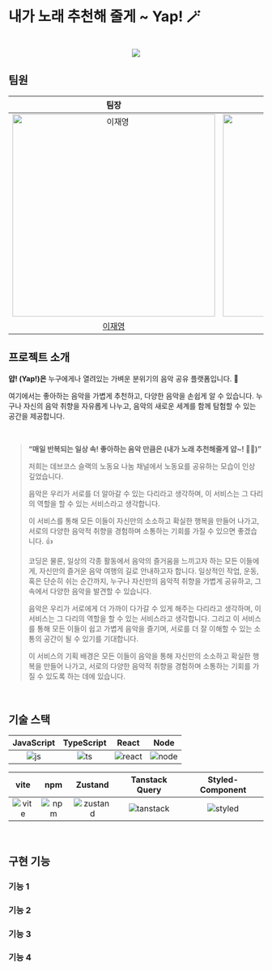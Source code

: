 # 내가 노래 추천해 줄게 ~ Yap! 🪄

<p align="center">
  <br>
  <img src="https://res.cloudinary.com/dalxgxu2o/image/upload/v1705463741/Yap%20Assets/%E1%84%89%E1%85%B3%E1%84%8F%E1%85%B3%E1%84%85%E1%85%B5%E1%86%AB%E1%84%89%E1%85%A3%E1%86%BA_2024-01-17_%E1%84%8B%E1%85%A9%E1%84%92%E1%85%AE_12.55.29_yd9qk3.png">
  <br>
</p>

## 팀원

|                                          팀장                                           |                                                                   팀원                                                                   |                                          팀원                                          |                                         팀원                                          |
| :-----------------------------------------------------------------------------------------: | :------------------------------------------------------------------------------------------------------------------------------------------: | :----------------------------------------------------------------------------------------: | :---------------------------------------------------------------------------------------: |
| <img src="https://avatars.githubusercontent.com/u/127748428?v=4" width=400px alt="이재영"/> | <img src="https://avatars.githubusercontent.com/u/106851561?s=400&u=af9b2659fd334cb37e0291d09bde00db171ddc9d&v=4" width=400px alt="최훈오"/> | <img src="https://avatars.githubusercontent.com/u/66900221?v=4" width=400px alt="신종욱"/> | <img src="https://avatars.githubusercontent.com/u/68155263?v=4" width=400px alt="안정은"> |
|                             [이재영](https://github.com/Jae0o)                              |                                                    [최훈오](https://github.com/Whoknow77)                                                    |                           [신종욱](https://github.com/dlsxjzld)                            |                            [안정은](https://github.com/jxxxxe)                            |

## 프로젝트 소개

<p align="justify">

**얍! (Yap!)은** 누구에게나 열려있는 가벼운 분위기의 음악 공유 플랫폼입니다. 🙌

여기에서는 좋아하는 음악을 가볍게 추천하고, 다양한 음악을 손쉽게 알 수 있습니다.
누구나 자신의 음악 취향을 자유롭게 나누고, 음악의 새로운 세계를 함께 탐험할 수 있는 공간을 제공합니다.

</p>
</br>

<p align="center">

> **“매일 반복되는 일상 속! 좋아하는 음악 만큼은 (내가 노래 추천해줄게 얍~! 🙋‍♂️)”**
>
> 저희는 데브코스 슬랙의 노동요 나눔 채널에서 노동요를 공유하는 모습이 인상 깊었습니다.
>
> 음악은 우리가 서로를 더 알아갈 수 있는 다리라고 생각하며, 이 서비스는 그 다리의 역할을 할 수 있는 서비스라고 생각합니다.
>
> 이 서비스를 통해 모든 이들이 자신만의 소소하고 확실한 행복을 만들어 나가고, 서로의 다양한 음악적 취향을 경험하며 소통하는 기회를 가질 수 있으면 좋겠습니다. 👍
>
> 코딩은 물론, 일상의 각종 활동에서 음악의 즐거움을 느끼고자 하는 모든 이들에게, 자신만의 즐거운 음악 여행의 길로 안내하고자 합니다. 일상적인 작업, 운동, 혹은 단순히 쉬는 순간까지, 누구나 자신만의 음악적 취향을 가볍게 공유하고, 그 속에서 다양한 음악을 발견할 수 있습니다.
>
> 음악은 우리가 서로에게 더 가까이 다가갈 수 있게 해주는 다리라고 생각하며, 이 서비스는 그 다리의 역할을 할 수 있는 서비스라고 생각합니다. 그리고 이 서비스를 통해 모든 이들이 쉽고 가볍게 음악을 즐기며, 서로를 더 잘 이해할 수 있는 소통의 공간이 될 수 있기를 기대합니다.
>
> 이 서비스의 기획 배경은 모든 이들이 음악을 통해 자신만의 소소하고 확실한 행복을 만들어 나가고, 서로의 다양한 음악적 취향을 경험하며 소통하는 기회를 가질 수 있도록 하는 데에 있습니다.

</p>

<br>

## 기술 스택

| JavaScript | TypeScript |  React   |  Node   |
| :--------: | :--------: | :------: | :-----: |
|   ![js]    |   ![ts]    | ![react] | ![node] |

|  vite   |  npm   |  Zustand   | Tanstack Query | Styled-Component |
| :-----: | :----: | :--------: | :------------: | :--------------: |
| ![vite] | ![npm] | ![zustand] |  ![tanstack]   |    ![styled]     |

<br>

## 구현 기능

### 기능 1

### 기능 2

### 기능 3

### 기능 4

<br>

<!-- Stack Icon Refernces -->

[js]: https://res.cloudinary.com/dalxgxu2o/image/upload/v1705465071/Stack%20Logo/Small%20Logo/JavaScript-logo_jtsjt8.png
[ts]: https://res.cloudinary.com/dalxgxu2o/image/upload/v1705465338/Stack%20Logo/Small%20Logo/Typescript_logo_h0m2mf.png
[react]: https://res.cloudinary.com/dalxgxu2o/image/upload/v1705464866/Stack%20Logo/Small%20Logo/React_logo_tvijvb.png
[node]: https://res.cloudinary.com/dalxgxu2o/image/upload/v1705463854/Stack%20Logo/node-Logo_t8axju.png
[vite]: https://res.cloudinary.com/dalxgxu2o/image/upload/v1705465869/Stack%20Logo/Small%20Logo/Vitejs-Logo_zo08zk.png
[npm]: https://res.cloudinary.com/dalxgxu2o/image/upload/v1705465845/Stack%20Logo/Small%20Logo/npm-Logo_phoklj.png
[zustand]: https://res.cloudinary.com/dalxgxu2o/image/upload/v1705464972/Stack%20Logo/Small%20Logo/zustand-Logo_c3u5jr.png
[tanstack]: https://res.cloudinary.com/dalxgxu2o/image/upload/v1705465888/Stack%20Logo/Small%20Logo/React-Query-Logo_j6b4pd.png
[styled]: https://res.cloudinary.com/dalxgxu2o/image/upload/v1705466046/Stack%20Logo/Small%20Logo/styled-components-Logo_cxzwt0.png
[profile]: https://res.cloudinary.com/dalxgxu2o/image/upload/v1703846109/default-User-Profile_yftcy6.jpg
